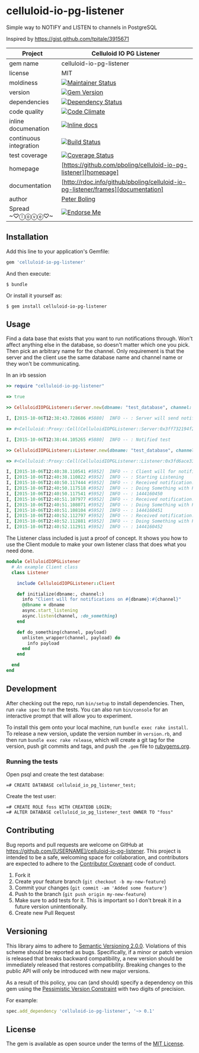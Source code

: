 # celluloid-io-pg-listener

Simple way to NOTIFY and LISTEN to channels in PostgreSQL

Inspired by https://gist.github.com/tpitale/3915671

| Project                 |  Celluloid IO PG Listener   |
|------------------------ | ----------------- |
| gem name                |  celluloid-io-pg-listener   |
| license                 |  MIT              |
| moldiness               |  [![Maintainer Status](http://stillmaintained.com/pboling/celluloid-io-pg-listener.png)](http://stillmaintained.com/pboling/celluloid-io-pg-listener) |
| version                 |  [![Gem Version](https://badge.fury.io/rb/celluloid-io-pg-listener.png)](http://badge.fury.io/rb/celluloid-io-pg-listener) |
| dependencies            |  [![Dependency Status](https://gemnasium.com/pboling/celluloid-io-pg-listener.png)](https://gemnasium.com/pboling/celluloid-io-pg-listener) |
| code quality            |  [![Code Climate](https://codeclimate.com/github/pboling/celluloid-io-pg-listener.png)](https://codeclimate.com/github/pboling/celluloid-io-pg-listener) |
| inline documenation     |  [![Inline docs](http://inch-ci.org/github/pboling/celluloid-io-pg-listener.png)](http://inch-ci.org/github/pboling/celluloid-io-pg-listener) |
| continuous integration  |  [![Build Status](https://secure.travis-ci.org/pboling/celluloid-io-pg-listener.png?branch=master)](https://travis-ci.org/pboling/celluloid-io-pg-listener) |
| test coverage           |  [![Coverage Status](https://coveralls.io/repos/pboling/celluloid-io-pg-listener/badge.png)](https://coveralls.io/r/pboling/celluloid-io-pg-listener) |
| homepage                |  [https://github.com/pboling/celluloid-io-pg-listener][homepage] |
| documentation           |  [http://rdoc.info/github/pboling/celluloid-io-pg-listener/frames][documentation] |
| author                  |  [Peter Boling](https://coderbits.com/pboling) |
| Spread ~♡ⓛⓞⓥⓔ♡~      |  [![Endorse Me](https://api.coderwall.com/pboling/endorsecount.png)](http://coderwall.com/pboling) |


## Installation

Add this line to your application's Gemfile:

```ruby
gem 'celluloid-io-pg-listener'
```

And then execute:

    $ bundle

Or install it yourself as:

    $ gem install celluloid-io-pg-listener

## Usage

Find a data base that exists that you want to run notifications through.  Won't affect anything else in the database,
so doesn't matter which one you pick.  Then pick an arbitrary name for the channel.  Only requirement is that the server
and the client use the same database name and channel name or they won't be communicating.

In an irb session

```ruby
>> require "celluloid-io-pg-listener"

=> true

>> CelluloidIOPGListener::Server.new(dbname: "test_database", channel: "test_channel" )

I, [2015-10-06T12:38:43.728686 #5880]  INFO -- : Server will send notifications to archer_test:test

=> #<Celluloid::Proxy::Cell(CelluloidIOPGListener::Server:0x3ff732194f24) @dbname="test_database" @channel="test_channel" @sleep_interval=0.1 @run_interval=1>

I, [2015-10-06T12:38:44.105265 #5880]  INFO -- : Notified test

>> CelluloidIOPGListener::Listener.new(dbname: "test_database", channel: "test_channel" )

=> #<Celluloid::Proxy::Cell(CelluloidIOPGListener::Listener:0x3fd6ace33cb8) @dbname="test_database" @listening=true @pg_connection=#<PG::Connection:0x007fad59c5f978> @actions={"test_channel"=>:do_something}>

I, [2015-10-06T12:40:38.110541 #5952]  INFO -- : Client will for notifications on test_database:test_channel
I, [2015-10-06T12:40:38.110822 #5952]  INFO -- : Starting Listening
I, [2015-10-06T12:40:50.117444 #5952]  INFO -- : Received notification: ["test", 5968, "1444160450"]
I, [2015-10-06T12:40:50.117518 #5952]  INFO -- : Doing Something with Payload: 1444160450 on test
I, [2015-10-06T12:40:50.117541 #5952]  INFO -- : 1444160450
I, [2015-10-06T12:40:51.107977 #5952]  INFO -- : Received notification: ["test", 5968, "1444160451"]
I, [2015-10-06T12:40:51.108071 #5952]  INFO -- : Doing Something with Payload: 1444160451 on test
I, [2015-10-06T12:40:51.108104 #5952]  INFO -- : 1444160451
I, [2015-10-06T12:40:52.112797 #5952]  INFO -- : Received notification: ["test", 5968, "1444160452"]
I, [2015-10-06T12:40:52.112881 #5952]  INFO -- : Doing Something with Payload: 1444160452 on test
I, [2015-10-06T12:40:52.112911 #5952]  INFO -- : 1444160452
```

The Listener class included is just a proof of concept.  It shows you how to use the Client module to make your own listener class that does what you need done.

```ruby
module CelluloidIOPGListener
  # An example Client class
  class Listener

    include CelluloidIOPGListener::Client

    def initialize(dbname:, channel:)
      info "Client will for notifications on #{dbname}:#{channel}"
      @dbname = dbname
      async.start_listening
      async.listen(channel, :do_something)
    end

    def do_something(channel, payload)
      unlisten_wrapper(channel, payload) do
        info payload
      end
    end

  end
end
```

## Development

After checking out the repo, run `bin/setup` to install dependencies. Then, run `rake spec` to run the tests. You can also run `bin/console` for an interactive prompt that will allow you to experiment.

To install this gem onto your local machine, run `bundle exec rake install`. To release a new version, update the version number in `version.rb`, and then run `bundle exec rake release`, which will create a git tag for the version, push git commits and tags, and push the `.gem` file to [rubygems.org](https://rubygems.org).

### Running the tests

Open psql and create the test database:

    =# CREATE DATABASE celluloid_io_pg_listener_test;

Create the test user:

    =# CREATE ROLE foss WITH CREATEDB LOGIN;
    =# ALTER DATABASE celluloid_io_pg_listener_test OWNER TO "foss"

## Contributing

Bug reports and pull requests are welcome on GitHub at https://github.com/[USERNAME]/celluloid-io-pg-listener. This project is intended to be a safe, welcoming space for collaboration, and contributors are expected to adhere to the [Contributor Covenant](contributor-covenant.org) code of conduct.

1. Fork it
2. Create your feature branch (`git checkout -b my-new-feature`)
3. Commit your changes (`git commit -am 'Added some feature'`)
4. Push to the branch (`git push origin my-new-feature`)
5. Make sure to add tests for it. This is important so I don't break it in a future version unintentionally.
6. Create new Pull Request

## Versioning

This library aims to adhere to [Semantic Versioning 2.0.0][semver].
Violations of this scheme should be reported as bugs. Specifically,
if a minor or patch version is released that breaks backward
compatibility, a new version should be immediately released that
restores compatibility. Breaking changes to the public API will
only be introduced with new major versions.

As a result of this policy, you can (and should) specify a
dependency on this gem using the [Pessimistic Version Constraint][pvc] with two digits of precision.

For example:

```ruby
spec.add_dependency 'celluloid-io-pg-listener', '~> 0.1'
```

## License

The gem is available as open source under the terms of the [MIT License](http://opensource.org/licenses/MIT).

[semver]: http://semver.org/
[pvc]: http://docs.rubygems.org/read/chapter/16#page74
[railsbling]: http://www.railsbling.com
[documentation]: http://rdoc.info/github/pboling/celluloid-io-pg-listener/frames
[homepage]: https://github.com/pboling/celluloid-io-pg-listener
